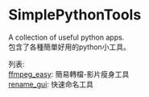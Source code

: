 # SimplePythonTools
A collection of useful python apps.  
包含了各種簡單好用的python小工具。  

列表:  
[ffmpeg_easy](https://github.com/Isha70852/SimplePythonTools/blob/main/readme/ffmpeg_easy.md): 簡易轉檔-影片瘦身工具  
[rename_gui](https://github.com/Isha70852/SimplePythonTools/blob/main/readme/rename_gui.md): 快速命名工具  

